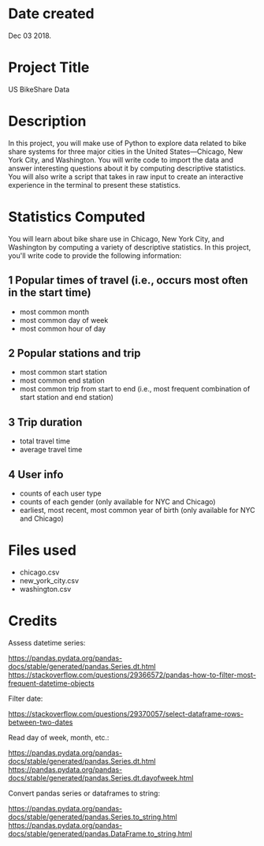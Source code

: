 # Date created
Dec 03 2018.

# Project Title
US BikeShare Data

# Description
In this project, you will make use of Python to explore data related to bike share systems for three major cities in the United States—Chicago, New York City, and Washington. You will write code to import the data and answer interesting questions about it by computing descriptive statistics. You will also write a script that takes in raw input to create an interactive experience in the terminal to present these statistics.

# Statistics Computed
You will learn about bike share use in Chicago, New York City, and Washington by computing a variety of descriptive statistics. In this project, you'll write code to provide the following information:

## 1 Popular times of travel (i.e., occurs most often in the start time)
* most common month
* most common day of week
* most common hour of day

## 2 Popular stations and trip
* most common start station
* most common end station
* most common trip from start to end (i.e., most frequent combination of start station and end station)

## 3 Trip duration
* total travel time
* average travel time

## 4 User info
* counts of each user type
* counts of each gender (only available for NYC and Chicago)
* earliest, most recent, most common year of birth (only available for NYC and Chicago)

# Files used
* chicago.csv
* new_york_city.csv
* washington.csv

# Credits
Assess datetime series:

https://pandas.pydata.org/pandas-docs/stable/generated/pandas.Series.dt.html
https://stackoverflow.com/questions/29366572/pandas-how-to-filter-most-frequent-datetime-objects

Filter date:

https://stackoverflow.com/questions/29370057/select-dataframe-rows-between-two-dates

Read day of week, month, etc.:

https://pandas.pydata.org/pandas-docs/stable/generated/pandas.Series.dt.html
https://pandas.pydata.org/pandas-docs/stable/generated/pandas.Series.dt.dayofweek.html

Convert pandas series or dataframes to string:

https://pandas.pydata.org/pandas-docs/stable/generated/pandas.Series.to_string.html
https://pandas.pydata.org/pandas-docs/stable/generated/pandas.DataFrame.to_string.html
